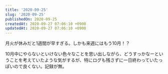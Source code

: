 ```yaml
---
title: '2020-09-25'
slug: '2020-09-25'
publishedOn: 2020-09-25
createdAt: 2020-09-27 07:06:10 +0900
updatedAt: 2020-09-27 07:06:10 +0900
---
```

月火が休みだと1週間が早すぎる。しかも来週にはもう10月！？

10月中にやらないといけない色々なことを思い出しながら、どうすっかなーということを考えていたような気がするが、特にログも残さずに一日終わっていたっぽいので良くない。記録が無。
